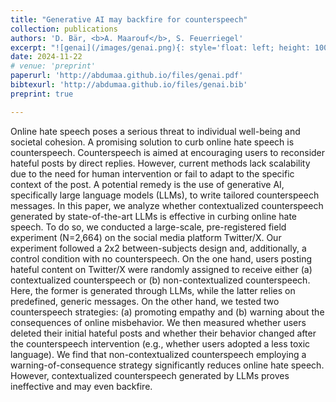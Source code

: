 ```yaml
---
title: "Generative AI may backfire for counterspeech"
collection: publications
authors: 'D. Bär, <b>A. Maarouf</b>, S. Feuerriegel'
excerpt: "![genai](/images/genai.png){: style='float: left; height: 100px'}"
date: 2024-11-22
# venue: 'preprint'
paperurl: 'http://abdumaa.github.io/files/genai.pdf'
bibtexurl: 'http://abdumaa.github.io/files/genai.bib'
preprint: true

---
```

Online hate speech poses a serious threat to individual well-being and societal cohesion. A promising solution to curb online hate speech is counterspeech. Counterspeech is aimed at encouraging users to reconsider hateful posts by direct replies. However, current methods lack scalability due to the need for human intervention or fail to adapt to the specific context of the post. A potential remedy is the use of generative AI, specifically large language models (LLMs), to write tailored counterspeech messages. In this paper, we analyze whether contextualized counterspeech generated by state-of-the-art LLMs is effective in curbing online hate speech. To do so, we conducted a large-scale, pre-registered field experiment (N=2,664) on the social media platform Twitter/X. Our experiment followed a 2x2 between-subjects design and, additionally, a control condition with no counterspeech. On the one hand, users posting hateful content on Twitter/X were randomly assigned to receive either (a) contextualized counterspeech or (b) non-contextualized counterspeech. Here, the former is generated through LLMs, while the latter relies on predefined, generic messages. On the other hand, we tested two counterspeech strategies: (a) promoting empathy and (b) warning about the consequences of online misbehavior. We then measured whether users deleted their initial hateful posts and whether their behavior changed after the counterspeech intervention (e.g., whether users adopted a less toxic language). We find that non-contextualized counterspeech employing a warning-of-consequence strategy significantly reduces online hate speech. However, contextualized counterspeech generated by LLMs proves ineffective and may even backfire.